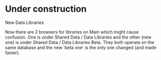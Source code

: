 # Under construction

New Data Libraries

Now there are 2 browsers for libraries on Main which might cause confusion. One is under Shared Data / Data Libraries and the other (new one) is under Shared Data / Data Libraries Beta. They both operate on the same database and the new 'beta one' is the only one changed (and made faster).
